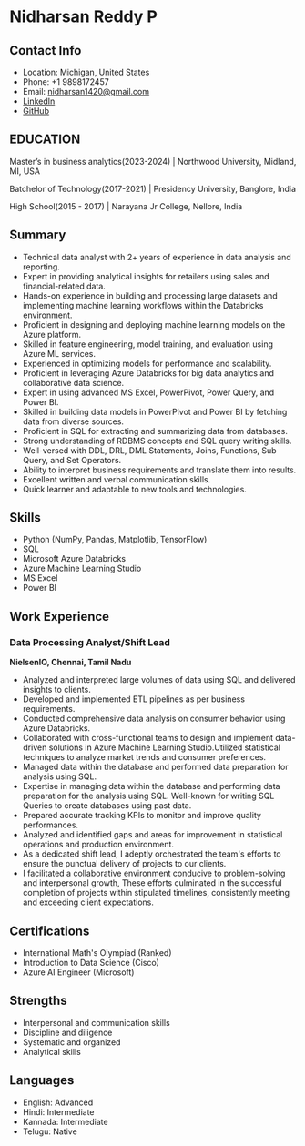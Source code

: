 # Nidharsan Reddy P

## Contact Info
- Location: Michigan, United States
- Phone: +1 9898172457
- Email: nidharsan1420@gmail.com
- [LinkedIn](https://www.linkedin.com/in/nidharsan-reddy-p-a204771b9) 
- [GitHub](https://github.com/nidharsan) 

## EDUCATION	

Master’s in business analytics(2023-2024) | Northwood University, Midland, MI, USA

Batchelor of Technology(2017-2021)	| Presidency University, Banglore, India

High School(2015 - 2017) | Narayana Jr College,	Nellore, India

## Summary
- Technical data analyst with 2+ years of experience in data analysis and reporting.
- Expert in providing analytical insights for retailers using sales and financial-related data.
- Hands-on experience in building and processing large datasets and implementing machine learning workflows within the Databricks environment.
- Proficient in designing and deploying machine learning models on the Azure platform.
- Skilled in feature engineering, model training, and evaluation using Azure ML services.
- Experienced in optimizing models for performance and scalability.
- Proficient in leveraging Azure Databricks for big data analytics and collaborative data science.
- Expert in using advanced MS Excel, PowerPivot, Power Query, and Power BI.
- Skilled in building data models in PowerPivot and Power BI by fetching data from diverse sources.
- Proficient in SQL for extracting and summarizing data from databases.
- Strong understanding of RDBMS concepts and SQL query writing skills.
- Well-versed with DDL, DRL, DML Statements, Joins, Functions, Sub Query, and Set Operators.
- Ability to interpret business requirements and translate them into results.
- Excellent written and verbal communication skills.
- Quick learner and adaptable to new tools and technologies.

## Skills
- Python (NumPy, Pandas, Matplotlib, TensorFlow)
- SQL
- Microsoft Azure Databricks
- Azure Machine Learning Studio
- MS Excel
- Power BI

## Work Experience
### Data Processing Analyst/Shift Lead
**NielsenIQ, Chennai, Tamil Nadu**

- Analyzed and interpreted large volumes of data using SQL and delivered insights to clients.
- Developed and implemented ETL pipelines as per business requirements.
- Conducted comprehensive data analysis on consumer behavior using Azure Databricks.
- Collaborated with cross-functional teams to design and implement data-driven solutions in Azure Machine Learning Studio.Utilized statistical techniques to analyze market trends and consumer preferences.
- Managed data within the database and performed data preparation for analysis using SQL.
- Expertise in managing data within the database and performing data preparation for the analysis using SQL. Well-known for writing SQL Queries to create databases using past data.
- Prepared accurate tracking KPIs to monitor and improve quality performances.
- Analyzed and identified gaps and areas for improvement in statistical operations and production environment.
- As a dedicated shift lead, I adeptly orchestrated the team's efforts to ensure the punctual delivery of projects to our clients.
- I facilitated a collaborative environment conducive to problem-solving and interpersonal growth, These efforts culminated in the successful completion of projects within stipulated timelines, consistently meeting and exceeding client expectations.

## Certifications
- International Math's Olympiad (Ranked)
- Introduction to Data Science (Cisco)
- Azure AI Engineer (Microsoft)

## Strengths
- Interpersonal and communication skills
- Discipline and diligence 
- Systematic and organized 
- Analytical skills

## Languages
- English: Advanced
- Hindi: Intermediate
- Kannada: Intermediate
- Telugu: Native


